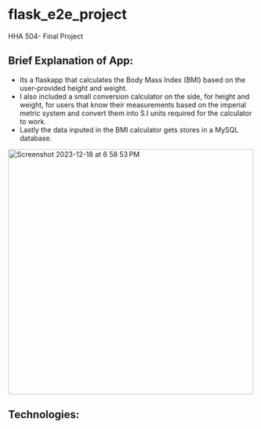 # flask_e2e_project
HHA 504- Final Project


## Brief Explanation of App:
- Its a flaskapp that calculates the Body Mass Index (BMI) based on the user-provided height and weight.
- I also included a small conversion calculator on the side, for height and weight, for users that know their measurements based on the imperial metric system and convert them into S.I units required for the calculator to work.
- Lastly the data inputed in the BMI calculator gets stores in a MySQL database.
<img width="500" alt="Screenshot 2023-12-18 at 6 58 53 PM" src="https://github.com/angeliki-tzanou/flask_e2e_project/assets/141374140/a103da03-b8dd-485d-9607-fac41cc85f0b">

## Technologies:
